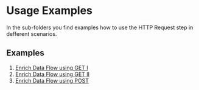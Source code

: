 # Usage Examples

In the sub-folders you find examples how to use the HTTP Request step in defferent scenarios. 

## Examples 

1. [Enrich Data Flow using GET I](../extras/EnrichDataFlow_GET_I)
2. [Enrich Data Flow using GET II](../extras/EnrichDataFlow_GET_II)
3. [Enrich Data Flow using POST](../extras/EnrichDataFlow_POST)

